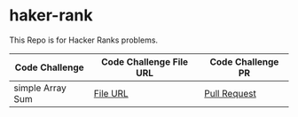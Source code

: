 # haker-rank
This Repo is for Hacker Ranks problems.  

| Code Challenge        |  Code Challenge  File URL   | Code Challenge PR |
| --------------------- | --------------------------- | ----------------- |
| simple Array Sum      | [File URL](https://github.com/random-code-challenges/haker-rank/tree/master/problemSolving/simpleArraySum)                        |  [Pull Request](https://github.com/random-code-challenges/haker-rank/pull/1)             |